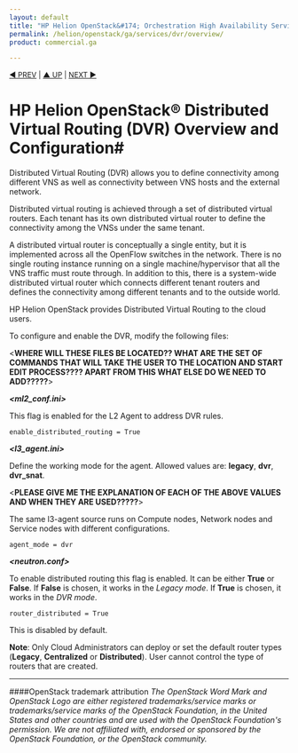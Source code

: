 ```yaml
---
layout: default
title: "HP Helion OpenStack&#174; Orchestration High Availability Service Overview"
permalink: /helion/openstack/ga/services/dvr/overview/
product: commercial.ga

---
```

<!--UNDER REVISION-->

<script>

function PageRefresh {
onLoad="window.refresh"
}

PageRefresh();

</script>


<p style="font-size: small;"> <a href="/helion/openstack/services/object/overview/">&#9664; PREV</a> | <a href="/helion/openstack/services/overview/">&#9650; UP</a> | <a href="/helion/openstack/services/reporting/overview/"> NEXT &#9654</a> </p>

# HP Helion OpenStack&#174; Distributed Virtual Routing (DVR) Overview and Configuration#

Distributed Virtual Routing (DVR) allows you to define connectivity among different VNS as well as connectivity between VNS hosts and the external network. 

Distributed virtual routing is achieved through a set of distributed virtual routers. Each tenant has its own distributed virtual router to define the connectivity among the VNSs under the same tenant. 


A distributed virtual router is conceptually a single entity, but it is implemented across all the OpenFlow switches in the network. There is no single routing instance running on a single machine/hypervisor that all the VNS traffic must route through. In addition to this, there is a system-wide distributed virtual router which connects different tenant routers and defines the connectivity among different tenants and to the outside world. 

HP Helion OpenStack provides Distributed Virtual Routing to the cloud users. 


To configure and enable the DVR, modify the following files:



<**WHERE WILL THESE FILES BE LOCATED?? WHAT ARE THE SET OF COMMANDS THAT WILL TAKE THE USER TO THE LOCATION AND START EDIT PROCESS???? APART FROM THIS WHAT ELSE DO WE NEED TO ADD?????**>



***<ml2_conf.ini>***

  This flag is enabled for the L2 Agent to address DVR rules.
	

	enable_distributed_routing = True


***<l3_agent.ini>***

Define the working mode for the agent. Allowed values are: **legacy**, **dvr**, **dvr_snat**.


<**PLEASE GIVE ME THE EXPLANATION OF EACH OF THE ABOVE VALUES AND WHEN THEY ARE USED?????**>

The same l3-agent source runs on Compute nodes, Network nodes and Service nodes with different configurations.

	agent_mode = dvr
	

***<neutron.conf>***

To enable distributed routing this flag is enabled. It can be either **True** or **False**. If **False** is chosen, it works in the *Legacy mode*. If **True** is chosen, it works in the *DVR mode*.

	router_distributed = True

This is disabled by default.

**Note**: Only Cloud Administrators can deploy or set the default router types (**Legacy**, **Centralized** or **Distributed**). User cannot control the type of routers that are created.

----
####OpenStack trademark attribution
*The OpenStack Word Mark and OpenStack Logo are either registered trademarks/service marks or trademarks/service marks of the OpenStack Foundation, in the United States and other countries and are used with the OpenStack Foundation's permission. We are not affiliated with, endorsed or sponsored by the OpenStack Foundation, or the OpenStack community.*







